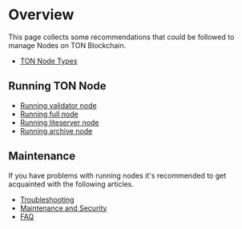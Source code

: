 # Overview

This page collects some recommendations that could be followed to manage Nodes on TON Blockchain.

* [TON Node Types](/v3/documentation/infra/nodes/node-types)

## Running TON Node

* [Running validator node](/v3/guidelines/nodes/running-nodes/validator-node)
* [Running full node](/v3/guidelines/nodes/running-nodes/full-node)
* [Running liteserver node](/v3/guidelines/nodes/running-nodes/liteserver-node)
* [Running archive node](/v3/guidelines/nodes/running-nodes/archive-node)

## Maintenance

If you have problems with running nodes it's recommended to get acquainted with the following articles.

* [Troubleshooting](/v3/guidelines/nodes/nodes-troubleshooting)
* [Maintenance and Security](/v3/guidelines/nodes/node-maintenance-and-security)
* [FAQ](/v3/guidelines/nodes/faq)

